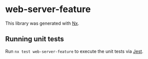 # web-server-feature

This library was generated with [Nx](https://nx.dev).

## Running unit tests

Run `nx test web-server-feature` to execute the unit tests via [Jest](https://jestjs.io).
